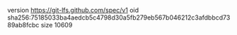 version https://git-lfs.github.com/spec/v1
oid sha256:75185033ba4aedcb5c4798d30a5fb279eb567b046212c3afdbbcd7389ab8fcbc
size 10609
